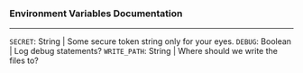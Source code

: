 ### Environment Variables Documentation
---

`SECRET`: String | Some secure token string only for your eyes.
`DEBUG`: Boolean | Log debug statements?
`WRITE_PATH`: String | Where should we write the files to?